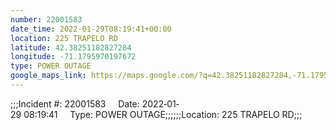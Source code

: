 ```yaml
---
number: 22001583
date_time: 2022-01-29T08:19:41+00:00
location: 225 TRAPELO RD
latitude: 42.38251182827284
longitude: -71.1795970197672
type: POWER OUTAGE
google_maps_link: https://maps.google.com/?q=42.38251182827284,-71.1795970197672
---
```


;;;Incident #: 22001583     Date: 2022‐01‐29 08:19:41     Type: POWER OUTAGE;;;;;;Location: 225 TRAPELO RD;;;
